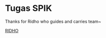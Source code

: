 # Tugas SPIK

Thanks for Ridho who guides and carries team~

[RIDHO](https://github.com/ridho9/htk)
